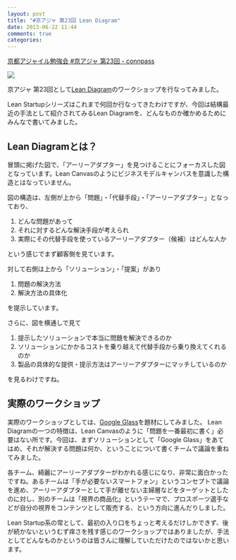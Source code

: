 ```yaml
---
layout: post
title: "#京アジャ 第23回 Lean Diagram"
date: 2013-06-22 11:44
comments: true
categories: 
---
```


[京都アジャイル勉強会 #京アジャ 第23回 - connpass](http://connpass.com/event/2457/)

![](https://connpass-tokyo.s3.amazonaws.com/thumbs/e1/05/e105bc01ef2e44f8ad65e8e379d93b9b.png)

京アジャ 第23回として[Lean Diagram](http://leandiagram.com/)のワークショップを行なってみました。

Lean Startupシリーズはこれまで何回か行なってきたわけですが、今回は結構最近の手法として紹介されてみるLean Diagramを、どんなものか確かめるためにみんなで書いてみました。

<!-- more -->

## Lean Diagramとは？
冒頭に掲げた図で、「アーリーアダプター」を見つけることにフォーカスした図となっています。Lean Canvasのようにビジネスモデルキャンバスを意識した構造とはなっていません。

図の構造は、左側が上から「問題」・「代替手段」・「アーリーアダプター」となっており、

1. どんな問題があって
2. それに対するどんな解決手段が考えられ
3. 実際にその代替手段を使っているアーリーアダプター（候補）はどんな人か

という感じでまず顧客側を見ています。

対して右側は上から「ソリューション」・「提案」があり

1. 問題の解決方法
2. 解決方法の具体化

を提示しています。

さらに、図を横通しで見て

1. 提示したソリューションで本当に問題を解決できるのか
2. ソリューションにかかるコストを乗り越えて代替手段から乗り換えてくれるのか
3. 製品の具体的な提供・提示方法はアーリーアダプターにマッチしているのか

を見るわけですね。


## 実際のワークショップ

実際のワークショップとしては、[Google Glass](www.google.com/glass/start/‎)を題材にしてみました。
Lean Diagramの一つの特徴は、Lean Canvasのように「問題を一番最初に書く」必要はない所です。今回は、まずソリューションとして「Google Glass」をあてはめ、それが解決する問題は何か、ということについて書くチームで議論を重ねてみました。

各チーム、綺麗にアーリーアダプターがわかれる感じになり、非常に面白かったですね。あるチームは「手が必要ないスマートフォン」というコンセプトで議論を進め、アーリーアダプターとして手が離せない主婦層などをターゲットとしたのに対し、別のチームは「視界の商品化」というテーマで、プロスポーツ選手などが自分の視界をコンテンツとして販売する、という方向に進んだりしました。

Lean Startup系の常として、最初の入り口をちょっと考えるだけしかできず、後が続かないというむず痒さを残す感じのワークショップではありましたが、手法としてどんなものかというのは皆さんに理解していただけたのではないかと思います。


